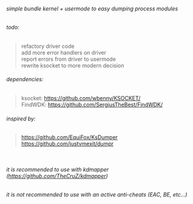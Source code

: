 ###### simple bundle kernel + usermode to easy dumping process modules

###### todo:
> refactory driver code <br>
> add more error handlers on driver <br>
> report errors from driver to usermode <br>
> rewrite ksocket to more modern decision <br>

###### dependencies:
> ksocket: https://github.com/wbenny/KSOCKET/ <br>
> FindWDK: https://github.com/SergiusTheBest/FindWDK/ <br>

###### inspired by:
> https://github.com/EquiFox/KsDumper <br>
> https://github.com/justvmexit/dumpr <br>
<br>

###### it is recommended to use with kdmapper (https://github.com/TheCruZ/kdmapper)
###### it is not recommended to use with an active anti-cheats (EAC, BE, etc...)
